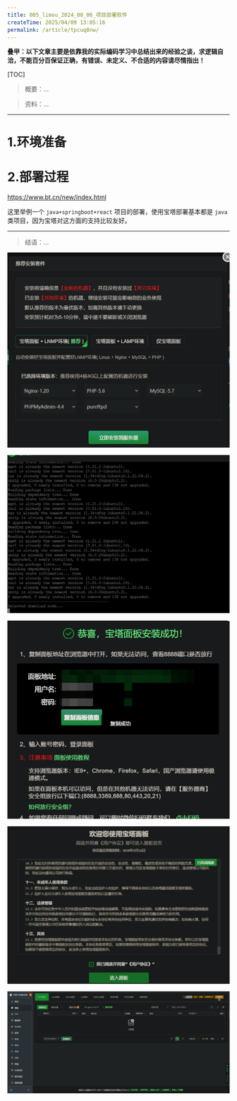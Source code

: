 ```yaml
---
title: 005_limou_2024_08_06_项目部署软件
createTime: 2025/04/09 13:05:16
permalink: /article/tpcuq8nw/
---
```



**叠甲：以下文章主要是依靠我的实际编码学习中总结出来的经验之谈，求逻辑自洽，不能百分百保证正确，有错误、未定义、不合适的内容请尽情指出！**

[TOC]

>   概要：...

>   资料：...

---

# 1.环境准备



# 2.部署过程



https://www.bt.cn/new/index.html

这里举例一个 `java+springboot+react` 项目的部署，使用宝塔部署基本都是 `java` 类项目，因为宝塔对这方面的支持比较友好。

---

>   结语：...























































![image-20240622201747550](./assets/image-20240622201747550.png)

![image-20240622201740299](./assets/image-20240622201740299.png)

![image-20240622231829621](./assets/image-20240622231829621.png)

![image-20240622202539126](./assets/image-20240622202539126.png)

![image-20240622202639231](./assets/image-20240622202639231.png)